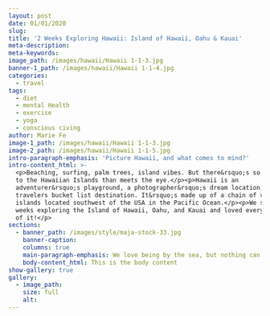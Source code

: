 ```yaml
---
layout: post
date: 01/01/2020
slug:
title: '2 Weeks Exploring Hawaii: Island of Hawaii, Oahu & Kauai'
meta-description:
meta-keywords:
image_path: /images/hawaii/Hawaii 1-1-3.jpg
banner-1_path: /images/hawaii/Hawaii 1-1-4.jpg
categories:
  - travel
tags:
  - diet
  - mental Health
  - exercise
  - yoga
  - conscious civing
author: Marie Fe
image-1_path: /images/hawaii/Hawaii 1-1-3.jpg
image-2_path: /images/hawaii/Hawaii 1-1-5.jpg
intro-paragraph-emphasis: 'Picture Hawaii, and what comes to mind?'
intro-content_html: >-
  <p>Beaching, surfing, palm trees, island vibes. But there&rsquo;s so much more
  to the Hawaiian Islands than meets the eye.</p><p>Hawaii is an
  adventurer&rsquo;s playground, a photographer&rsquo;s dream location, and a
  travelers bucket list destination. It&rsquo;s made up of a chain of volcanic
  islands located southwest of the USA in the Pacific Ocean.</p><p>We spent 2
  weeks exploring the Island of Hawaii, Oahu, and Kauai and loved every minute
  of it!</p>
sections:
  - banner_path: /images/style/maja-stock-33.jpg
    banner-caption:
    columns: true
    main-paragraph-emphasis: We love being by the sea, but nothing can compare to a winter ski trip with the one you love
    body-content_html: This is the body content
show-gallery: true     
gallery:
  - image_path:
    size: full
    alt:
---
```


